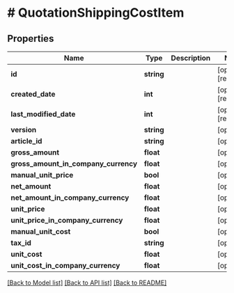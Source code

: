 # # QuotationShippingCostItem

## Properties

Name | Type | Description | Notes
------------ | ------------- | ------------- | -------------
**id** | **string** |  | [optional] [readonly]
**created_date** | **int** |  | [optional] [readonly]
**last_modified_date** | **int** |  | [optional] [readonly]
**version** | **string** |  | [optional]
**article_id** | **string** |  | [optional]
**gross_amount** | **float** |  | [optional]
**gross_amount_in_company_currency** | **float** |  | [optional]
**manual_unit_price** | **bool** |  | [optional]
**net_amount** | **float** |  | [optional]
**net_amount_in_company_currency** | **float** |  | [optional]
**unit_price** | **float** |  | [optional]
**unit_price_in_company_currency** | **float** |  | [optional]
**manual_unit_cost** | **bool** |  | [optional]
**tax_id** | **string** |  | [optional]
**unit_cost** | **float** |  | [optional]
**unit_cost_in_company_currency** | **float** |  | [optional]

[[Back to Model list]](../../README.md#models) [[Back to API list]](../../README.md#endpoints) [[Back to README]](../../README.md)
